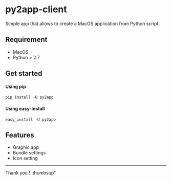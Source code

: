 # py2app-client

Simple app that allows to create a MacOS application from Python script.

## Requirement

* MacOS
* Python > 2.7

## Get started

#### Using pip
```
pip install -U py2app
```
#### Using easy-install
```
easy_install -U py2app
```

## Features

* Graphic app
* Bundle settings
* Icon setting

***

Thank you ! :thumbsup"
